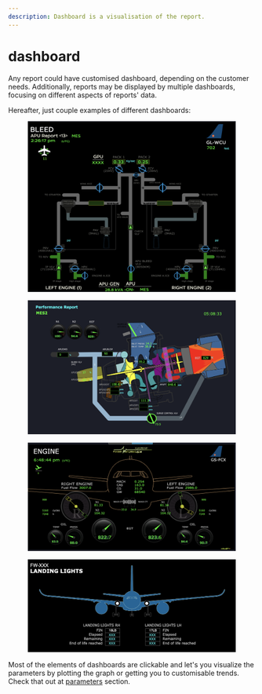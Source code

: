 ```yaml
---
description: Dashboard is a visualisation of the report.
---
```


# dashboard

Any report could have customised dashboard, depending on the customer needs. Additionally, reports may be displayed by multiple dashboards, focusing on different aspects of reports' data.

Hereafter, just couple examples of different dashboards:

<div>

<figure><img src="../../../.gitbook/assets/db.png" alt=""><figcaption></figcaption></figure>

 

<figure><img src="../../../.gitbook/assets/Screenshot 2023-08-04 at 11.04.51.png" alt=""><figcaption></figcaption></figure>

 

<figure><img src="../../../.gitbook/assets/Screenshot 2023-08-04 at 11.07.45.png" alt=""><figcaption></figcaption></figure>

 

<figure><img src="../../../.gitbook/assets/Screenshot 2023-08-04 at 11.51.13.png" alt=""><figcaption></figcaption></figure>

</div>

Most of the elements of dashboards are clickable and let's you visualize the parameters by plotting the graph or getting you to customisable trends. Check that out at [parameters](parameters/) section.&#x20;
